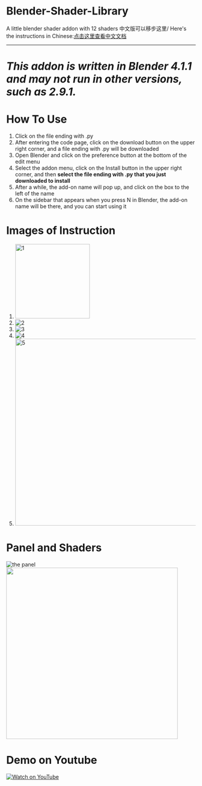 # Blender-Shader-Library
A little blender shader addon with 12 shaders
中文版可以移步这里/ Here's the instructions in Chinese:[点击这里查看中文文档](README_CN.md)

***

# ***This addon is written in Blender 4.1.1 and may not run in other versions, such as 2.9.1.***

# How To Use
1. Click on the file ending with .py
2. After entering the code page, click on the download button on the upper right corner, and a file ending with .py will be downloaded
3. Open Blender and click on the preference button at the bottom of the edit menu
4. Select the addon menu, click on the Install button in the upper right corner, and then **select the file ending with .py that you just downloaded to install**
5. After a while, the add-on name will pop up, and click on the box to the left of the name
6. On the sidebar that appears when you press N in Blender, the add-on name will be there, and you can start using it

# Images of Instruction
1. <img width="198" alt="1" src="https://github.com/user-attachments/assets/6abe01ac-fbc5-47e8-bdc4-d6e45c0e5bf8">
2. ![2](https://github.com/user-attachments/assets/85182864-e7ba-43c2-b9f6-8f23eed3978c)
3. ![3](https://github.com/user-attachments/assets/a11cb922-28fd-4f0c-866e-1eeac229046d)
4. ![4](https://github.com/user-attachments/assets/241d38c0-36d3-4a52-89a8-8041100b6877)
5.  <img width="497" alt="5" src="https://github.com/user-attachments/assets/a4b6f92c-8929-47b9-8933-a544821eefaa">

# Panel and Shaders
![the panel](https://github.com/user-attachments/assets/434c2eda-52eb-4c97-a4bb-a22938168cdb) <img src="https://github.com/user-attachments/assets/9e85e3e1-8943-47be-a0af-364398d7153d" width="456px">

# Demo on Youtube
[![Watch on YouTube](https://img.youtube.com/vi/1eLj7udVlto/0.jpg)](https://www.youtube.com/watch?v=1eLj7udVlto)
